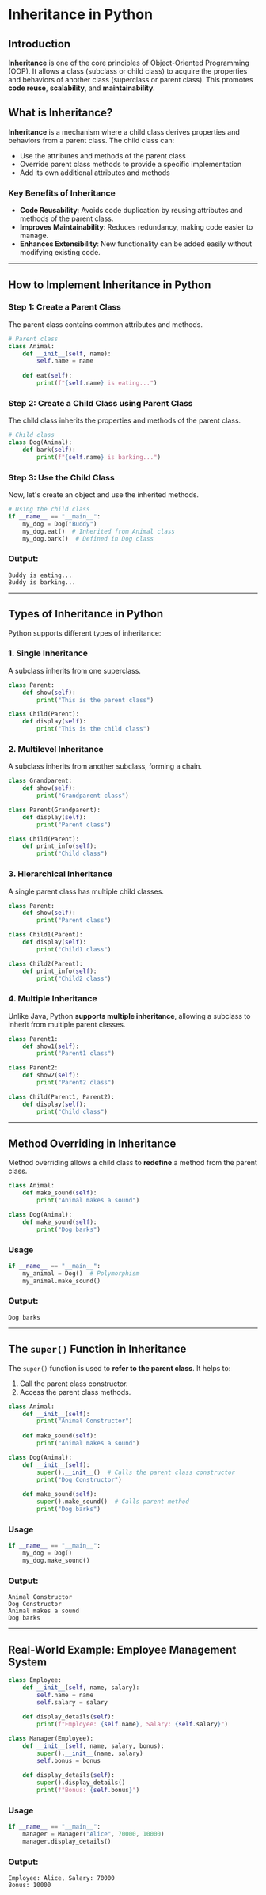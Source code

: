 # Inheritance in Python

## Introduction

**Inheritance** is one of the core principles of Object-Oriented Programming (OOP). It allows a class (subclass or child class) to acquire the properties and behaviors of another class (superclass or parent class). This promotes **code reuse**, **scalability**, and **maintainability**.

## **What is Inheritance?**

**Inheritance** is a mechanism where a child class derives properties and behaviors from a parent class. The child class can:
- Use the attributes and methods of the parent class
- Override parent class methods to provide a specific implementation
- Add its own additional attributes and methods

### **Key Benefits of Inheritance**
- **Code Reusability**: Avoids code duplication by reusing attributes and methods of the parent class.
- **Improves Maintainability**: Reduces redundancy, making code easier to manage.
- **Enhances Extensibility**: New functionality can be added easily without modifying existing code.

---

## **How to Implement Inheritance in Python**

### **Step 1: Create a Parent Class**
The parent class contains common attributes and methods.

```python
# Parent class
class Animal:
    def __init__(self, name):
        self.name = name
    
    def eat(self):
        print(f"{self.name} is eating...")
```

### **Step 2: Create a Child Class using Parent Class**
The child class inherits the properties and methods of the parent class.

```python
# Child class
class Dog(Animal):
    def bark(self):
        print(f"{self.name} is barking...")
```

### **Step 3: Use the Child Class**
Now, let's create an object and use the inherited methods.

```python
# Using the child class
if __name__ == "__main__":
    my_dog = Dog("Buddy")
    my_dog.eat()  # Inherited from Animal class
    my_dog.bark()  # Defined in Dog class
```

### **Output:**
```
Buddy is eating...
Buddy is barking...
```

---

## **Types of Inheritance in Python**

Python supports different types of inheritance:

### **1. Single Inheritance**
A subclass inherits from one superclass.

```python
class Parent:
    def show(self):
        print("This is the parent class")

class Child(Parent):
    def display(self):
        print("This is the child class")
```

### **2. Multilevel Inheritance**
A subclass inherits from another subclass, forming a chain.

```python
class Grandparent:
    def show(self):
        print("Grandparent class")

class Parent(Grandparent):
    def display(self):
        print("Parent class")

class Child(Parent):
    def print_info(self):
        print("Child class")
```

### **3. Hierarchical Inheritance**
A single parent class has multiple child classes.

```python
class Parent:
    def show(self):
        print("Parent class")

class Child1(Parent):
    def display(self):
        print("Child1 class")

class Child2(Parent):
    def print_info(self):
        print("Child2 class")
```

### **4. Multiple Inheritance**
Unlike Java, Python **supports multiple inheritance**, allowing a subclass to inherit from multiple parent classes.

```python
class Parent1:
    def show1(self):
        print("Parent1 class")

class Parent2:
    def show2(self):
        print("Parent2 class")

class Child(Parent1, Parent2):
    def display(self):
        print("Child class")
```

---

## **Method Overriding in Inheritance**

Method overriding allows a child class to **redefine** a method from the parent class.

```python
class Animal:
    def make_sound(self):
        print("Animal makes a sound")

class Dog(Animal):
    def make_sound(self):
        print("Dog barks")
```

### **Usage**
```python
if __name__ == "__main__":
    my_animal = Dog()  # Polymorphism
    my_animal.make_sound()
```

### **Output:**
```
Dog barks
```

---

## **The `super()` Function in Inheritance**

The `super()` function is used to **refer to the parent class**. It helps to:
1. Call the parent class constructor.
2. Access the parent class methods.

```python
class Animal:
    def __init__(self):
        print("Animal Constructor")
    
    def make_sound(self):
        print("Animal makes a sound")

class Dog(Animal):
    def __init__(self):
        super().__init__()  # Calls the parent class constructor
        print("Dog Constructor")
    
    def make_sound(self):
        super().make_sound()  # Calls parent method
        print("Dog barks")
```

### **Usage**
```python
if __name__ == "__main__":
    my_dog = Dog()
    my_dog.make_sound()
```

### **Output:**
```
Animal Constructor
Dog Constructor
Animal makes a sound
Dog barks
```

---

## **Real-World Example: Employee Management System**

```python
class Employee:
    def __init__(self, name, salary):
        self.name = name
        self.salary = salary
    
    def display_details(self):
        print(f"Employee: {self.name}, Salary: {self.salary}")

class Manager(Employee):
    def __init__(self, name, salary, bonus):
        super().__init__(name, salary)
        self.bonus = bonus
    
    def display_details(self):
        super().display_details()
        print(f"Bonus: {self.bonus}")
```

### **Usage**
```python
if __name__ == "__main__":
    manager = Manager("Alice", 70000, 10000)
    manager.display_details()
```

### **Output:**
```
Employee: Alice, Salary: 70000
Bonus: 10000
```
